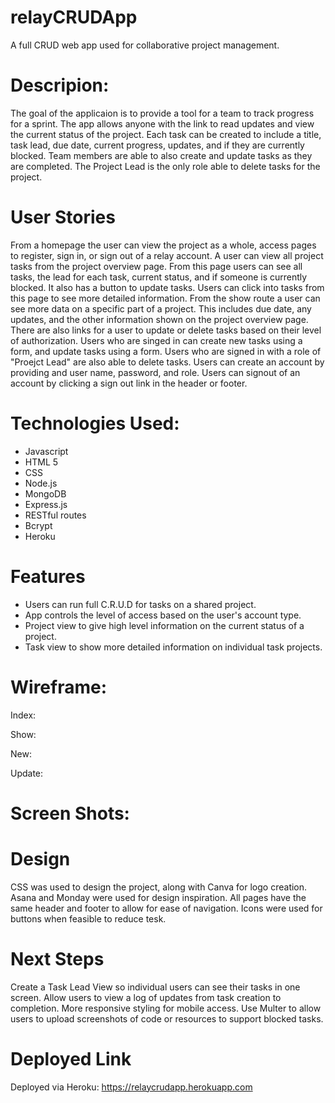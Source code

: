 # relayCRUDApp
A full CRUD web app used for collaborative project management.

# Descripion:
The goal of the applicaion is to provide a tool for a team to track progress for a sprint. The app allows anyone with the link to read updates and view the current status of the project. Each task can be created to include a title, task lead, due date, current progress, updates, and if they are currently blocked. Team members are able to also create and update tasks as they are completed. The Project Lead is the only role able to delete tasks for the project.  
# User Stories
From a homepage the user can view the project as a whole, access pages to register, sign in, or sign out of a relay account.
A user can view all project tasks from the project overview page. From this page users can see all tasks, the lead for each task, current status, and if someone is currently blocked. It also has a button to update tasks. Users can click into tasks from this page to see more detailed information.
From the show route a user can see more data on a specific part of a project. This includes due date, any updates, and the other information shown on the project overview page. There are also links for a user to update or delete tasks based on their level of authorization.
Users who are singed in can create new tasks using a form, and update tasks using a form.
Users who are signed in with a role of "Proejct Lead" are also able to delete tasks.
Users can create an account by providing and user name, password, and role. 
Users can signout of an account by clicking a sign out link in the header or footer.



# Technologies Used:
- Javascript
- HTML 5
- CSS
- Node.js
- MongoDB
- Express.js
- RESTful routes
- Bcrypt
- Heroku

# Features
 - Users can run full C.R.U.D for tasks on a shared project.
 - App controls the level of access based on the user's account type.
 - Project view to give high level information on the current status of a project.
 - Task view to show more detailed information on individual task projects.

# Wireframe:
Index:

Show:

New:

Update:


# Screen Shots:


# Design
CSS was used to design the project, along with Canva for logo creation. 
Asana and Monday were used for design inspiration.
All pages have the same header and footer to allow for ease of navigation.
Icons were used for buttons when feasible to reduce tesk.

# Next Steps
Create a Task Lead View so individual users can see their tasks in one screen.
Allow users to view a log of updates from task creation to completion.
More responsive styling for mobile access.
Use Multer to allow users to upload screenshots of code or resources to support blocked tasks.


# Deployed Link

Deployed via Heroku: https://relaycrudapp.herokuapp.com

